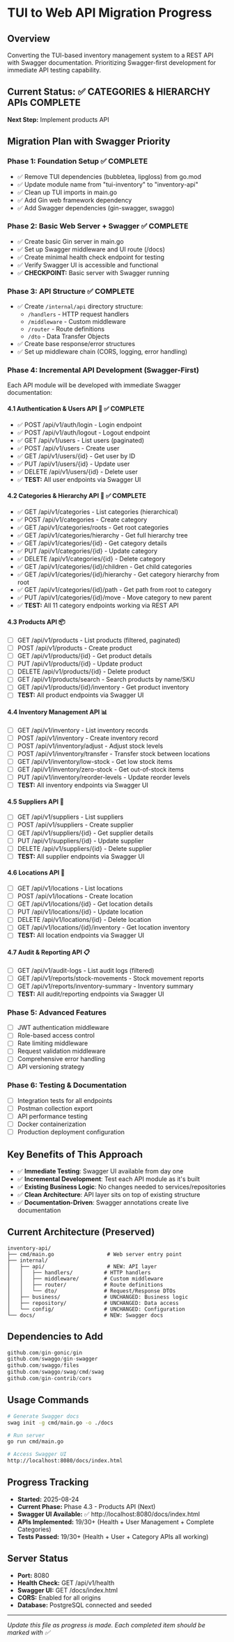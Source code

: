 # TUI to Web API Migration Progress

## Overview
Converting the TUI-based inventory management system to a REST API with Swagger documentation. Prioritizing Swagger-first development for immediate API testing capability.

## Current Status: ✅ CATEGORIES & HIERARCHY APIs COMPLETE
**Next Step:** Implement products API

## Migration Plan with Swagger Priority

### Phase 1: Foundation Setup ✅ COMPLETE
- ✅ Remove TUI dependencies (bubbletea, lipgloss) from go.mod
- ✅ Update module name from "tui-inventory" to "inventory-api" 
- ✅ Clean up TUI imports in main.go
- ✅ Add Gin web framework dependency
- ✅ Add Swagger dependencies (gin-swagger, swaggo)

### Phase 2: Basic Web Server + Swagger ✅ COMPLETE
- ✅ Create basic Gin server in main.go
- ✅ Set up Swagger middleware and UI route (/docs)
- ✅ Create minimal health check endpoint for testing
- ✅ Verify Swagger UI is accessible and functional
- ✅ **CHECKPOINT:** Basic server with Swagger running

### Phase 3: API Structure ✅ COMPLETE
- ✅ Create `/internal/api` directory structure:
  - `/handlers` - HTTP request handlers
  - `/middleware` - Custom middleware 
  - `/router` - Route definitions
  - `/dto` - Data Transfer Objects
- ✅ Create base response/error structures
- ✅ Set up middleware chain (CORS, logging, error handling)

### Phase 4: Incremental API Development (Swagger-First)
Each API module will be developed with immediate Swagger documentation:

#### 4.1 Authentication & Users API 🔐 ✅ COMPLETE
- ✅ POST /api/v1/auth/login - Login endpoint
- ✅ POST /api/v1/auth/logout - Logout endpoint  
- ✅ GET /api/v1/users - List users (paginated)
- ✅ POST /api/v1/users - Create user
- ✅ GET /api/v1/users/{id} - Get user by ID
- ✅ PUT /api/v1/users/{id} - Update user
- ✅ DELETE /api/v1/users/{id} - Delete user
- ✅ **TEST:** All user endpoints via Swagger UI

#### 4.2 Categories & Hierarchy API 📁 ✅ COMPLETE
- ✅ GET /api/v1/categories - List categories (hierarchical)
- ✅ POST /api/v1/categories - Create category
- ✅ GET /api/v1/categories/roots - Get root categories
- ✅ GET /api/v1/categories/hierarchy - Get full hierarchy tree
- ✅ GET /api/v1/categories/{id} - Get category details
- ✅ PUT /api/v1/categories/{id} - Update category
- ✅ DELETE /api/v1/categories/{id} - Delete category
- ✅ GET /api/v1/categories/{id}/children - Get child categories
- ✅ GET /api/v1/categories/{id}/hierarchy - Get category hierarchy from root
- ✅ GET /api/v1/categories/{id}/path - Get path from root to category
- ✅ PUT /api/v1/categories/{id}/move - Move category to new parent
- ✅ **TEST:** All 11 category endpoints working via REST API

#### 4.3 Products API 📦
- [ ] GET /api/v1/products - List products (filtered, paginated)
- [ ] POST /api/v1/products - Create product
- [ ] GET /api/v1/products/{id} - Get product details
- [ ] PUT /api/v1/products/{id} - Update product
- [ ] DELETE /api/v1/products/{id} - Delete product
- [ ] GET /api/v1/products/search - Search products by name/SKU
- [ ] GET /api/v1/products/{id}/inventory - Get product inventory
- [ ] **TEST:** All product endpoints via Swagger UI

#### 4.4 Inventory Management API 📊
- [ ] GET /api/v1/inventory - List inventory records
- [ ] POST /api/v1/inventory - Create inventory record
- [ ] POST /api/v1/inventory/adjust - Adjust stock levels
- [ ] POST /api/v1/inventory/transfer - Transfer stock between locations
- [ ] GET /api/v1/inventory/low-stock - Get low stock items
- [ ] GET /api/v1/inventory/zero-stock - Get out-of-stock items
- [ ] PUT /api/v1/inventory/reorder-levels - Update reorder levels
- [ ] **TEST:** All inventory endpoints via Swagger UI

#### 4.5 Suppliers API 🏢
- [ ] GET /api/v1/suppliers - List suppliers
- [ ] POST /api/v1/suppliers - Create supplier
- [ ] GET /api/v1/suppliers/{id} - Get supplier details
- [ ] PUT /api/v1/suppliers/{id} - Update supplier
- [ ] DELETE /api/v1/suppliers/{id} - Delete supplier
- [ ] **TEST:** All supplier endpoints via Swagger UI

#### 4.6 Locations API 📍
- [ ] GET /api/v1/locations - List locations
- [ ] POST /api/v1/locations - Create location
- [ ] GET /api/v1/locations/{id} - Get location details
- [ ] PUT /api/v1/locations/{id} - Update location
- [ ] DELETE /api/v1/locations/{id} - Delete location
- [ ] GET /api/v1/locations/{id}/inventory - Get location inventory
- [ ] **TEST:** All location endpoints via Swagger UI

#### 4.7 Audit & Reporting API 📋
- [ ] GET /api/v1/audit-logs - List audit logs (filtered)
- [ ] GET /api/v1/reports/stock-movements - Stock movement reports
- [ ] GET /api/v1/reports/inventory-summary - Inventory summary
- [ ] **TEST:** All audit/reporting endpoints via Swagger UI

### Phase 5: Advanced Features
- [ ] JWT authentication middleware
- [ ] Role-based access control
- [ ] Rate limiting middleware
- [ ] Request validation middleware
- [ ] Comprehensive error handling
- [ ] API versioning strategy

### Phase 6: Testing & Documentation
- [ ] Integration tests for all endpoints
- [ ] Postman collection export
- [ ] API performance testing
- [ ] Docker containerization
- [ ] Production deployment configuration

## Key Benefits of This Approach
- ✅ **Immediate Testing**: Swagger UI available from day one
- ✅ **Incremental Development**: Test each API module as it's built  
- ✅ **Existing Business Logic**: No changes needed to services/repositories
- ✅ **Clean Architecture**: API layer sits on top of existing structure
- ✅ **Documentation-Driven**: Swagger annotations create live documentation

## Current Architecture (Preserved)
```
inventory-api/
├── cmd/main.go                 # Web server entry point
├── internal/
│   ├── api/                    # NEW: API layer
│   │   ├── handlers/          # HTTP handlers  
│   │   ├── middleware/        # Custom middleware
│   │   ├── router/            # Route definitions
│   │   └── dto/               # Request/Response DTOs
│   ├── business/              # UNCHANGED: Business logic
│   ├── repository/            # UNCHANGED: Data access  
│   └── config/                # UNCHANGED: Configuration
└── docs/                      # NEW: Swagger docs
```

## Dependencies to Add
```go
github.com/gin-gonic/gin
github.com/swaggo/gin-swagger
github.com/swaggo/files  
github.com/swaggo/swag/cmd/swag
github.com/gin-contrib/cors
```

## Usage Commands
```bash
# Generate Swagger docs
swag init -g cmd/main.go -o ./docs

# Run server
go run cmd/main.go

# Access Swagger UI
http://localhost:8080/docs/index.html
```

## Progress Tracking
- **Started:** 2025-08-24
- **Current Phase:** Phase 4.3 - Products API (Next)
- **Swagger UI Available:** ✅ http://localhost:8080/docs/index.html
- **APIs Implemented:** 19/30+ (Health + User Management + Complete Categories)
- **Tests Passed:** 19/30+ (Health + User + Category APIs all working)

## Server Status
- **Port:** 8080
- **Health Check:** GET /api/v1/health
- **Swagger UI:** GET /docs/index.html
- **CORS:** Enabled for all origins
- **Database:** PostgreSQL connected and seeded

---
*Update this file as progress is made. Each completed item should be marked with ✅*
